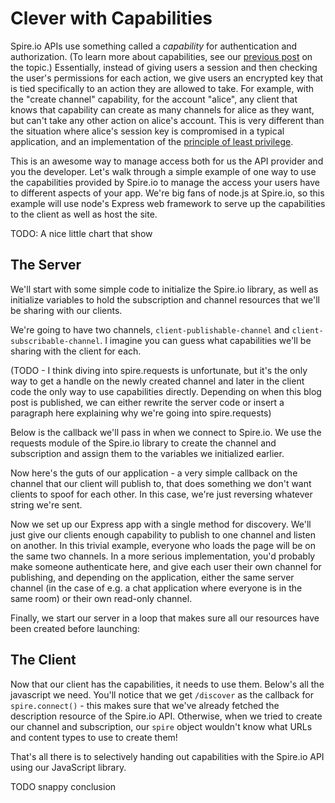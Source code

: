 Clever with Capabilities
========================

Spire.io APIs use something called a *capability* for authentication and
authorization. (To learn more about capabilities, see our [previous
post](http://TODO) on the topic.) Essentially, instead of giving users a
session and then checking the user's permissions for each action, we give users
an encrypted key that is tied specifically to an action they are allowed to
take. For example, with the "create channel" capability, for the account
"alice", any client that knows that capability can create as many channels for
alice as they want, but can't take any other action on alice's account. This is
very different than the situation where alice's session key is compromised in a
typical application, and an implementation of the [principle of least
privilege](http://en.wikipedia.org/wiki/Principle_of_least_privilege).

This is an awesome way to manage access both for us the API provider and you
the developer. Let's walk through a simple example of one way to use the
capabilities provided by Spire.io to manage the access your users have to
different aspects of your app. We're big fans of node.js at Spire.io, so this
example will use node's Express web framework to serve up the capabilities to
the client as well as host the site.

TODO: A nice little chart that show

The Server
----------

We'll start with some simple code to initialize the Spire.io library, as well
as initialize variables to hold the subscription and channel resources that
we'll be sharing with our clients.

<script src="https://gist.github.com/1720921.js?file=gistfile1.js"></script>

We're going to have two channels, `client-publishable-channel` and
`client-subscribable-channel`. I imagine you can guess what capabilities we'll
be sharing with the client for each.

(TODO - I think diving into spire.requests is unfortunate, but it's the only
way to get a handle on the newly created channel and later in the client code
the only way to use capabilities directly. Depending on when this blog post is
published, we can either rewrite the server code or insert a paragraph here
explaining why we're going into spire.requests)

Below is the callback we'll pass in when we connect to Spire.io. We use the
requests module of the Spire.io library to create the channel and subscription
and assign them to the variables we initialized earlier.

<script src="https://gist.github.com/1721075.js?file=gistfile1.js"></script>

Now here's the guts of our application - a very simple callback on the channel
that our client will publish to, that does something we don't want clients to
spoof for each other. In this case, we're just reversing whatever string we're
sent.

<script src="https://gist.github.com/1721093.js?file=gistfile1.txt"></script>

Now we set up our Express app with a single method for discovery. We'll just
give our clients enough capability to publish to one channel and listen on
another. In this trivial example, everyone who loads the page will be on the
same two channels. In a more serious implementation, you'd probably make
someone authenticate here, and give each user their own channel for publishing,
and depending on the application, either the same server channel (in the case
of e.g. a chat application where everyone is in the same room) or their own
read-only channel.

<script src="https://gist.github.com/1721108.js?file=gistfile1.js"></script>

Finally, we start our server in a loop that makes sure all our resources have
been created before launching:

<script src="https://gist.github.com/1721128.js?file=gistfile1.js"></script>

The Client
----------

Now that our client has the capabilities, it needs to use them. Below's all the
javascript we need. You'll notice that we get `/discover` as the callback for
`spire.connect()` - this makes sure that we've already fetched the description
resource of the Spire.io API. Otherwise, when we tried to create our channel
and subscription, our `spire` object wouldn't know what URLs and content types
to use to create them!

<script src="https://gist.github.com/1721166.js?file=gistfile1.js"></script>

That's all there is to selectively handing out capabilities with the Spire.io
API using our JavaScript library.

TODO snappy conclusion
